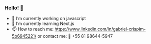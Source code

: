 ### Hello! 👋



- 🔭 I’m currently working on javascript
- 🌱 I’m currently learning Next.js
- 📫 How to reach me: https://www.linkedin.com/in/gabriel-crispim-5b6945221/ 
      or contact me: 📲 +55 81 98644-5947
